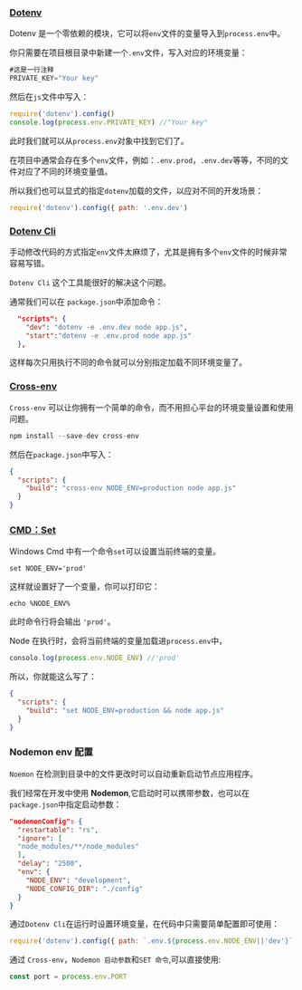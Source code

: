
### [Dotenv](https://www.npmjs.com/package/dotenv)

Dotenv 是一个零依赖的模块，它可以将`env`文件的变量导入到`process.env`中。

你只需要在项目根目录中新建一个`.env`文件，写入对应的环境变量：

```js
#这是一行注释
PRIVATE_KEY="Your key"
```

然后在`js`文件中写入：

```js
require('dotenv').config()
console.log(process.env.PRIVATE_KEY) //"Your key"
```

此时我们就可以从`process.env`对象中找到它们了。

在项目中通常会存在多个`env`文件，例如：`.env.prod`，`.env.dev`等等，不同的文件对应了不同的环境变量值。

所以我们也可以显式的指定`dotenv`加载的文件，以应对不同的开发场景：

```js
require('dotenv').config({ path: '.env.dev')
```



###  [Dotenv Cli](https://www.npmjs.com/package/dotenv-cli)

手动修改代码的方式指定`env`文件太麻烦了，尤其是拥有多个`env`文件的时候非常容易写错。

`Dotenv Cli` 这个工具能很好的解决这个问题。

通常我们可以在 `package.json`中添加命令：

```json
  "scripts": {
    "dev": "dotenv -e .env.dev node app.js",
    "start":"dotenv -e .env.prod node app.js"
  },
```

这样每次只用执行不同的命令就可以分别指定加载不同环境变量了。

### [Cross-env](https://www.npmjs.com/package/dotenv-cli)

`Cross-env` 可以让你拥有一个简单的命令，而不用担心平台的环境变量设置和使用问题。

```js
npm install --save-dev cross-env
```

然后在`package.json`中写入：

```json
{
  "scripts": {
    "build": "cross-env NODE_ENV=production node app.js"
  }
}
```



### [CMD：Set ](https://docs.microsoft.com/en-us/windows-server/administration/windows-commands/set_1)

Windows Cmd 中有一个命令`set`可以设置当前终端的变量。

```dos
set NODE_ENV='prod'
```

这样就设置好了一个变量，你可以打印它：

```dos
echo %NODE_ENV% 
```

此时命令行将会输出 `'prod'`。

Node 在执行时，会将当前终端的变量加载进`process.env`中，

```js
consolo.log(process.env.NODE_ENV) //'prod'
```

所以，你就能这么写了：

```json
{
  "scripts": {
    "build": "set NODE_ENV=production && node app.js"
  }
}
```



### Nodemon env 配置

`Noemon` 在检测到目录中的文件更改时可以自动重新启动节点应用程序。

我们经常在开发中使用 **Nodemon**,它启动时可以携带参数，也可以在 `package.json`中指定启动参数：

```json
"nodemonConfig": {
  "restartable": "rs",
  "ignore": [
  "node_modules/**/node_modules"
  ],
  "delay": "2500",
  "env": {
    "NODE_ENV": "development",
    "NODE_CONFIG_DIR": "./config"
  }
}
```



通过`Dotenv Cli`在运行时设置环境变量，在代码中只需要简单配置即可使用：

```js
require('dotenv').config({ path: `.env.${process.env.NODE_ENV||'dev'}` })
```

通过 `Cross-env`，`Nodemon 启动参数`和`SET 命令`,可以直接使用:

```js
const port = process.env.PORT
```



